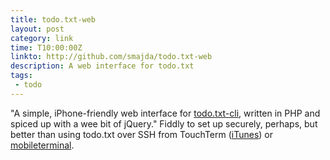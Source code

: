 ```yaml
---
title: todo.txt-web
layout: post
category: link
time: T10:00:00Z
linkto: http://github.com/smajda/todo.txt-web
description: A web interface for todo.txt
tags:
 - todo
---
```


"A simple, iPhone-friendly web interface for [todo.txt-cli](http://ginatrapani.github.com/todo.txt-cli/ "A nice command line todo list manager"), written in PHP and spiced up with a wee bit of jQuery."  Fiddly to set up securely, perhaps, but better than using todo.txt over SSH from TouchTerm (<a href="http://clk.tradedoubler.com/click?p=23708&amp;a=1755858&amp;url=http%3A%2F%2Fitunes.apple.com%2Fgb%2Fapp%2Ftouchterm-pro-ssh%2Fid296468040%3Fmt%3D8%26uo%3D6%26partnerId%3D2003" target="itunes_store">iTunes</a>) or [mobileterminal](http://code.google.com/p/mobileterminal/ "Install via Cydia on jailbroken 'phones").
